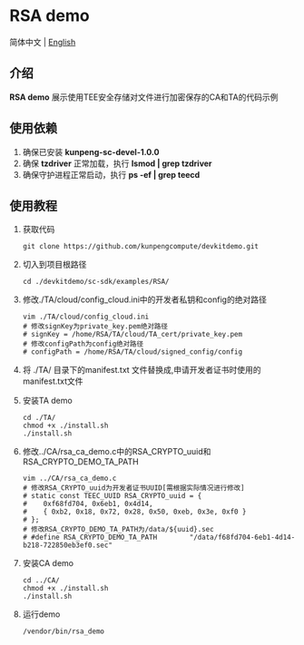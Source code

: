 # **RSA demo**

简体中文 | [English](README_en.md)

## 介绍
**RSA demo** 展示使用TEE安全存储对文件进行加密保存的CA和TA的代码示例

## 使用依赖

1. 确保已安装 **kunpeng-sc-devel-1.0.0**
2. 确保 **tzdriver** 正常加载，执行 **lsmod | grep tzdriver**
3. 确保守护进程正常启动，执行 **ps -ef | grep teecd**

## 使用教程

1. 获取代码

   ```shell
   git clone https://github.com/kunpengcompute/devkitdemo.git
   ```

2. 切入到项目根路径

   ```shell
   cd ./devkitdemo/sc-sdk/examples/RSA/
   ```

3. 修改./TA/cloud/config_cloud.ini中的开发者私钥和config的绝对路径

   ```shell
   vim ./TA/cloud/config_cloud.ini
   # 修改signKey为private_key.pem绝对路径
   # signKey = /home/RSA/TA/cloud/TA_cert/private_key.pem
   # 修改configPath为config绝对路径
   # configPath = /home/RSA/TA/cloud/signed_config/config
   ```

4. 将 ./TA/ 目录下的manifest.txt 文件替换成,申请开发者证书时使用的manifest.txt文件

5. 安装TA demo

   ```shell
   cd ./TA/
   chmod +x ./install.sh
   ./install.sh
   ```

6. 修改../CA/rsa_ca_demo.c中的RSA_CRYPTO_uuid和RSA_CRYPTO_DEMO_TA_PATH

   ```shell
   vim ../CA/rsa_ca_demo.c
   # 修改RSA_CRYPTO_uuid为开发者证书UUID[需根据实际情况进行修改]
   # static const TEEC_UUID RSA_CRYPTO_uuid = {
   #    0xf68fd704, 0x6eb1, 0x4d14,
   #    { 0xb2, 0x18, 0x72, 0x28, 0x50, 0xeb, 0x3e, 0xf0 }
   # };
   # 修改RSA_CRYPTO_DEMO_TA_PATH为/data/${uuid}.sec
   # #define RSA_CRYPTO_DEMO_TA_PATH        "/data/f68fd704-6eb1-4d14-b218-722850eb3ef0.sec"
   ```

7. 安装CA demo

   ```shell
   cd ../CA/
   chmod +x ./install.sh
   ./install.sh
   ```

8. 运行demo

   ```shell
   /vendor/bin/rsa_demo
   ```
